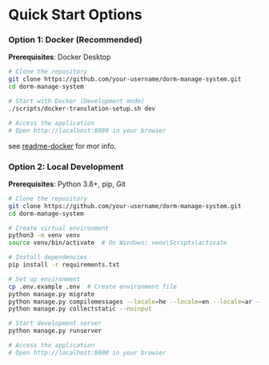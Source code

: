 # Quick Start Options

### Option 1: Docker (Recommended)

**Prerequisites**: Docker Desktop

```bash
# Clone the repository
git clone https://github.com/your-username/dorm-manage-system.git
cd dorm-manage-system

# Start with Docker (Development mode)
./scripts/docker-translation-setup.sh dev

# Access the application
# Open http://localhost:8080 in your browser
```

see [readme-docker](../readme-docker/ "mention") for mor info.



### Option 2: Local Development

**Prerequisites**: Python 3.8+, pip, Git

```bash
# Clone the repository
git clone https://github.com/your-username/dorm-manage-system.git
cd dorm-manage-system

# Create virtual environment
python3 -m venv venv
source venv/bin/activate  # On Windows: venv\Scripts\activate

# Install dependencies
pip install -r requirements.txt

# Set up environment
cp .env.example .env  # Create environment file
python manage.py migrate
python manage.py compilemessages --locale=he --locale=en --locale=ar --locale=zh --ignore=venv
python manage.py collectstatic --noinput

# Start development server
python manage.py runserver

# Access the application
# Open http://localhost:8000 in your browser
```
